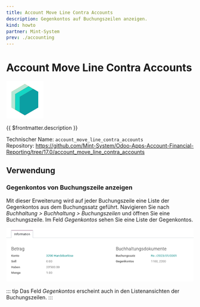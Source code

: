 ```yaml
---
title: Account Move Line Contra Accounts
description: Gegenkontos auf Buchungszeilen anzeigen.
kind: howto
partner: Mint-System
prev: ./accounting
---
```


# Account Move Line Contra Accounts

![icon_oms_box](attachments/icons_odoo_mint_system.png)

{{ $frontmatter.description }}

Technischer Name: `account_move_line_contra_accounts`\
Repository: <https://github.com/Mint-System/Odoo-Apps-Account-Financial-Reporting/tree/17.0/account_move_line_contra_accounts>

## Verwendung

### Gegenkontos von Buchungszeile anzeigen

Mit dieser Erweiterung wird auf jeder Buchungszeile eine Liste der Gegenkontos aus dem Buchungssatz geführt. Navigieren Sie nach _Buchhaltung > Buchhaltung > Buchungszeilen_ und öffnen Sie eine Buchungszeile. Im Feld _Gegenkontos_ sehen Sie eine Liste der Gegenkontos.

![](attachments/Account%20Move%20Line%20Contra%20Accounts.png)

::: tip
Das Feld _Gegenkontos_ erscheint auch in den Listenansichten der Buchungszeilen.
:::
